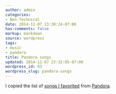 ```yaml
---
author: admin
categories:
- Non-Technical
date: 2014-12-07 23:30:24-07:00
has-comments: false
markup: markdown
source: wordpress
tags:
- music
- pandora
title: Pandora songs
updated: 2014-12-07 23:32:05-07:00
wordpress_id: 93
wordpress_slug: pandora-songs
---
```

I copied the list of [songs I favorited](http://za3k.com/pandora.txt) from [Pandora](https://www.pandora.com).
